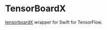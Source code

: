 # TensorBoardX

[tensorboardX](https://github.com/lanpa/tensorboardX) wrapper for Swift for TensorFlow.

